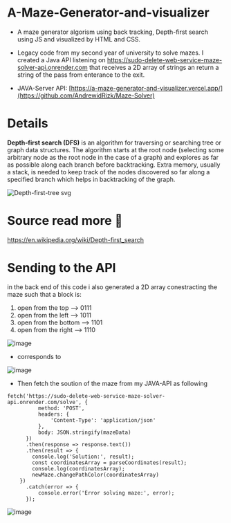 # A-Maze-Generator-and-visualizer
- A maze generator algorism using back tracking, Depth-first search using JS and visualized by HTML and CSS.

- Legacy code from my second year of university to solve mazes. I created a Java API listening on https://sudo-delete-web-service-maze-solver-api.onrender.com that receives a 2D array of strings an return a string of the pass from enterance to the exit.

- JAVA-Server API: [https://a-maze-generator-and-visualizer.vercel.app/](https://github.com/AndrewidRizk/Maze-Solver)
# Details 
**Depth-first search (DFS)** is an algorithm for traversing or searching tree or graph data structures. The algorithm starts at the root node (selecting some arbitrary node as the root node in the case of a graph) and explores as far as possible along each branch before backtracking. Extra memory, usually a stack, is needed to keep track of the nodes discovered so far along a specified branch which helps in backtracking of the graph.


![Depth-first-tree svg](https://user-images.githubusercontent.com/97995173/213224341-7518f5c2-36f0-43cf-8c1c-aed943a89085.png)

# Source read more 📖
https://en.wikipedia.org/wiki/Depth-first_search

# Sending to the API
in the back end of this code i also generated a 2D array conestracting the maze such that a block is:
1) open from the top   -->		 0111
2) open from the left		--> 1011
3) open from the bottom 	--> 1101
4) open from the right		--> 1110 


![image](https://user-images.githubusercontent.com/97995173/213239530-d38c0478-8437-40b5-ae90-583ae839ebca.png)


- corresponds to 

![image](https://user-images.githubusercontent.com/97995173/213239822-c8aba7e3-0785-4d73-aa85-3ff37d2e8088.png)


- Then fetch the soution of the maze from my JAVA-API as following
```
fetch('https://sudo-delete-web-service-maze-solver-api.onrender.com/solve', {
          method: 'POST',
          headers: {
              'Content-Type': 'application/json'
          },
          body: JSON.stringify(mazeData)
      })
      .then(response => response.text())
      .then(result => {
        console.log('Solution:', result);
        const coordinatesArray = parseCoordinates(result);
        console.log(coordinatesArray);
        newMaze.changePathColor(coordinatesArray)
    })
      .catch(error => {
          console.error('Error solving maze:', error);
      });
```


![image](https://github.com/AndrewidRizk/A-Maze-Generator-and-visualizer/assets/97995173/5db098ac-fee5-41da-b40b-7e2a2ba425b7)



